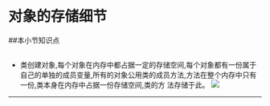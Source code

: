 # 对象的存储细节
##本小节知识点


##

- 类创建对象,每个对象在内存中都占据一定的存储空间,每个对象都有一份属于自己的单独的成员变量,所有的对象公用类的成员方法,方法在整个内存中只有一份,类本身在内存中占据一份存储空间,类的方 法存储于此。
![](http://7xj0kx.com1.z0.glb.clouddn.com/qbs.png)

---
